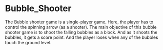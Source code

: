 # Bubble_Shooter
The Bubble shooter game is a single-player game. Here, the player has to control the spinning arrow (as a shooter). The main objective of this bubble shooter game is to shoot the falling bubbles as a block. And as it shoots the bubbles, it gets a score point. And the player loses when any of the bubbles touch the ground level.
